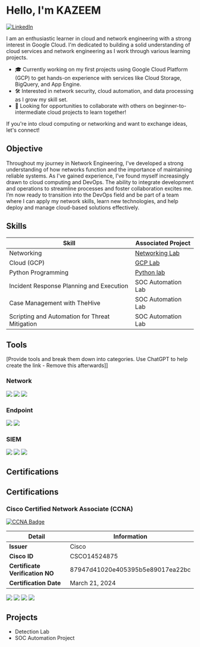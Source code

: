 # Hello, I'm KAZEEM

[![LinkedIn](https://img.shields.io/badge/-LinkedIn-0072b1?style=for-the-badge&logo=linkedin&logoColor=white)](https://www.linkedin.com/in/kazeem-womiloju-02275b22a)



 I am an enthusiastic learner in cloud and network engineering with a strong interest in Google Cloud. I'm dedicated to building a solid understanding of cloud services and network engineering as I work through various learning projects.

- 🎓 Currently working on my first projects using Google Cloud Platform (GCP) to get hands-on experience with services like Cloud Storage, BigQuery, and App Engine.
- 🛠️ Interested in network security, cloud automation, and data processing as I grow my skill set.
- 🤝 Looking for opportunities to collaborate with others on beginner-to-intermediate cloud projects to learn together!

If you're into cloud computing or networking and want to exchange ideas, let's connect!


## Objective

Throughout my journey in Network Engineering, I've developed a strong understanding of how networks function and the importance of maintaining reliable systems. As I've gained experience, I’ve found myself increasingly drawn to cloud computing and DevOps. The ability to integrate development and operations to streamline processes and foster collaboration excites me. I’m now ready to transition into the DevOps field and be part of a team where I can apply my network skills, learn new technologies, and help deploy and manage cloud-based solutions effectively.

## Skills

| Skill                                         | Associated Project         |
|-----------------------------------------------|----------------------------|
| Networking          | <a href="https://google.com">Networking Lab</a>|
| Cloud (GCP) | <a href="https://google.com">GCP Lab</a>|
| Python Programming         | <a href="https://google.com">Python lab</a>|
| Incident Response Planning and Execution      | SOC Automation Lab|
| Case Management with TheHive                  | SOC Automation Lab|
| Scripting and Automation for Threat Mitigation | SOC Automation Lab|

## Tools
[Provide tools and break them down into categories. Use ChatGPT to help create the link - Remove this afterwards]]

### Network
<div>
    <img src="https://img.shields.io/badge/-Wireshark-1679A7?&style=for-the-badge&logo=Wireshark&logoColor=white" />
    <img src="https://img.shields.io/badge/-Suricata-EF3B2D?&style=for-the-badge&logo=Suricata&logoColor=white" />
    <img src="https://img.shields.io/badge/-Zeek-777BB4?&style=for-the-badge&logo=Zeek&logoColor=white" />
</div>

### Endpoint
<div>
    <img src="https://img.shields.io/badge/-Microsoft_Defender_for_Endpoint-00A4EF?&style=for-the-badge&logo=Microsoft&logoColor=white" />
    <img src="https://img.shields.io/badge/-Velociraptor-4B275F?&style=for-the-badge&logo=Velociraptor&logoColor=white" />
</div>

### SIEM
<div>
    <img src="https://img.shields.io/badge/-Microsoft_Sentinel-0078D4?&style=for-the-badge&logo=Microsoft&logoColor=white" />
    <img src="https://img.shields.io/badge/-Splunk-000000?&style=for-the-badge&logo=Splunk&logoColor=white" />
    <img src="https://img.shields.io/badge/-Elastic-005571?&style=for-the-badge&logo=Elastic&logoColor=white" />
</div>

## Certifications

<div>



## Certifications

### Cisco Certified Network Associate (CCNA)
[![CCNA Badge](https://img.shields.io/badge/-CCNA-007ACC?&style=for-the-badge&logo=Cisco&logoColor=white)](https://www.credly.com/badges/270f0cb6-bdd8-4c05-944c-15513a3cf4dc/public_url)

| **Detail**                      | **Information**                        |
|---------------------------------|---------------------------------------|
| **Issuer**                      | Cisco                                 |
| **Cisco ID**                    | CSCO14524875                          |
| **Certificate Verification NO**  | 87947d41020e405395b5e89017ea22bc    |
| **Certification Date**          | March 21, 2024                       |


<img src="https://img.shields.io/badge/-Network%2B-007ACC?&style=for-the-badge&logo=CompTIA&logoColor=white" />
<img src="https://img.shields.io/badge/-A%2B-4D4D4D?&style=for-the-badge&logo=CompTIA&logoColor=white" />
<img src="https://img.shields.io/badge/-CDSA-006400?&style=for-the-badge&logoColor=white" />
<img src="https://img.shields.io/badge/-CCD-000080?&style=for-the-badge&logoColor=white" />
</div>

## Projects
- Detection Lab
- SOC Automation Project
